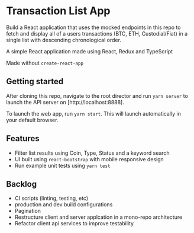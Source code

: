 # Transaction List App

Build a React application that uses the mocked endpoints in this repo to fetch and display all of a users transactions
(BTC, ETH, Custodial/Fiat) in a single list with descending chronological order.

A simple React application made using React, Redux and TypeScript

Made without `create-react-app` 

## Getting started

After cloning this repo, navigate to the root director and run `yarn server` to launch the API server on [http://localhost:8888].

To launch the web app, run `yarn start`. This will launch automatically in your default browser.

## Features

- Filter list results using Coin, Type, Status and a keyword search
- UI built using `react-bootstrap` with mobile responsive design
- Run example unit tests using `yarn test`

## Backlog

- CI scripts (linting, testing, etc) 
- production and dev build configurations
- Pagination
- Restructure client and server applcation in a mono-repo architecture
- Refactor client api services to improve testability 